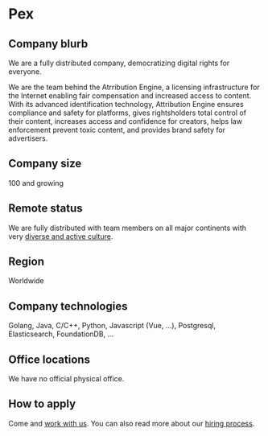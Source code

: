 # Pex

## Company blurb

We are a fully distributed company, democratizing digital rights for everyone.

We are the team behind the Atrribution Engine, a licensing infrastructure for the Internet enabling fair compensation and increased access to content. With its advanced identification technology, Attribution Engine ensures compliance and safety for platforms, gives rightsholders total control of their content, increases access and confidence for creators, helps law enforcement prevent toxic content, and provides brand safety for advertisers.

## Company size

100 and growing

## Remote status

We are fully distributed with team members on all major continents with very [diverse and active culture](https://pex.com/blog/pex-culture-focusing-on-what-really-matters/).

## Region

Worldwide

## Company technologies

Golang, Java, C/C++, Python, Javascript (Vue, ...), Postgresql, Elasticsearch, FoundationDB, ...

## Office locations

We have no official physical office.

## How to apply

Come and [work with us](https://pex.com/careers/). You can also read more about our [hiring process](https://pex.com/blog/interviewing-at-pex-heres-what-you-can-expect-hiring-process/).
